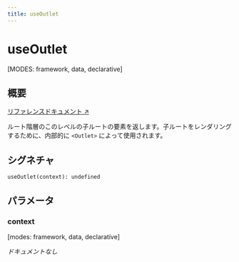```yaml
---
title: useOutlet
---
```


# useOutlet

[MODES: framework, data, declarative]

## 概要

[リファレンスドキュメント ↗](https://api.reactrouter.com/v7/functions/react_router.useOutlet.html)

ルート階層のこのレベルの子ルートの要素を返します。子ルートをレンダリングするために、内部的に `<Outlet>` によって使用されます。

## シグネチャ

```tsx
useOutlet(context): undefined
```

## パラメータ

### context

[modes: framework, data, declarative]

_ドキュメントなし_

